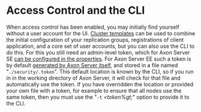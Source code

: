 # Access Control and the CLI

When access control has been enabled, you may initially find yourself without a user account for the UI. [Cluster templates](../administration/admin-configuration/cluster-template.md) can be used to combine the initial configuration of your replication groups, registrations of client application, and a core set of user accounts, but you can also use the CLI to do this. For this you still need an admin-level token, which for Axon Server SE [can be configured in the properties](access-control-se.md). For Axon Server EE such a token is by default [generated by Axon Server itself](access-control-ee.md), and stored in a file named "`./security/.token`". This default location is known by the CLI, so if you run in in the working directory of Axon Server, it will check for that file and automatically use the token. If you have overridden the location or provided your own file with a token, for example to ensure that all nodes use the same token, then you must use the "`-t` _&lt;token%gt;_" option to provide it to the CLI.
